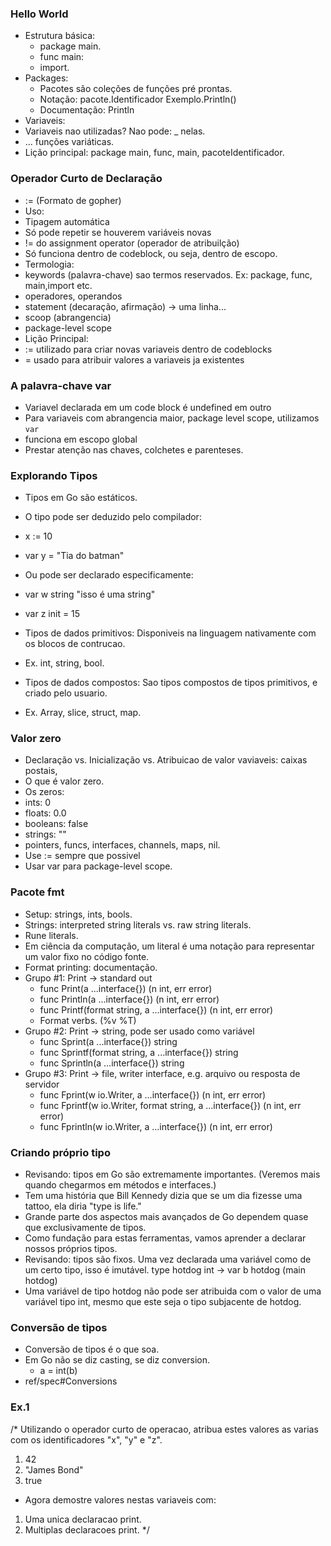 ### Hello World
- Estrutura básica:
  - package main.
  - func main:
  - import.
- Packages:
  - Pacotes são coleções de funções pré prontas.
  - Notação: pacote.Identificador Exemplo.Println()
  - Documentação: Println
- Variaveis: 
- Variaveis nao utilizadas? Nao pode: _ nelas.
- ... funções variáticas.
- Lição principal: package main, func, main, pacoteIdentificador.

### Operador Curto de Declaração
- := (Formato de gopher)
- Uso:
 - Tipagem automática
 - Só pode repetir se houverem variáveis novas
 - != do assignment operator (operador de atribuilção)
 - Só funciona dentro de codeblock, ou seja, dentro de escopo.
- Termologia:
 - keywords (palavra-chave) sao termos reservados. Ex: package, func, main,import etc.
 - operadores, operandos
 - statement (decaração, afirmação) -> uma linha...
 - scoop (abrangencia)
 - package-level scope
- Lição Principal:
- := utilizado para criar novas variaveis dentro de codeblocks
- = usado para atribuir valores a variaveis ja existentes

### A palavra-chave var
- Variavel declarada em um code block é undefined em outro
- Para variaveis com abrangencia maior, package level scope, utilizamos `var`
- funciona em escopo global
- Prestar atenção nas chaves, colchetes e parenteses.

### Explorando Tipos
- Tipos em Go são estáticos.
- O tipo pode ser deduzido pelo compilador:
 - x := 10
 - var y = "Tia do batman"
- Ou pode ser declarado especificamente:
 - var w string "isso é uma string"
 - var z init = 15
- Tipos de dados primitivos: Disponiveis na linguagem nativamente com os blocos de contrucao.
 - Ex.  int, string, bool.

- Tipos de dados compostos: Sao tipos compostos de tipos primitivos, e criado pelo usuario. 
 - Ex. Array, slice, struct, map.

### Valor zero
- Declaração vs. Inicialização vs. Atribuicao de valor vaviaveis: caixas postais,
- O que é valor zero.
- Os zeros:
 - ints: 0
 - floats: 0.0
 - booleans: false
 - strings: ""
 - pointers, funcs, interfaces, channels, maps, nil.
 - Use := sempre que possivel
 - Usar var para package-level scope.

### Pacote fmt
- Setup: strings, ints, bools.
- Strings: interpreted string literals vs. raw string literals.
 - Rune literals.
 - Em ciência da computação, um literal é uma notação para representar um valor fixo no código fonte. 
- Format printing: documentação.
 - Grupo #1: Print → standard out
   - func Print(a ...interface{}) (n int, err error)
   - func Println(a ...interface{}) (n int, err error)
   - func Printf(format string, a ...interface{}) (n int, err error)
   - Format verbs. (%v %T)
 - Grupo #2: Print → string, pode ser usado como variável
    - func Sprint(a ...interface{}) string
    - func Sprintf(format string, a ...interface{}) string
    - func Sprintln(a ...interface{}) string
  - Grupo #3: Print → file, writer interface, e.g. arquivo ou resposta de servidor
    - func Fprint(w io.Writer, a ...interface{}) (n int, err error)
    - func Fprintf(w io.Writer, format string, a ...interface{}) (n int, err error)
    - func Fprintln(w io.Writer, a ...interface{}) (n int, err error)
  
### Criando próprio tipo
 - Revisando: tipos em Go são extremamente importantes. (Veremos mais quando chegarmos em métodos e interfaces.)
 - Tem uma história que Bill Kennedy dizia que se um dia fizesse uma tattoo, ela diria "type is life."
 - Grande parte dos aspectos mais avançados de Go dependem quase que exclusivamente de tipos.
 - Como fundação para estas ferramentas, vamos aprender a declarar nossos próprios tipos.
 - Revisando: tipos são fixos. Uma vez declarada uma variável como de um certo tipo, isso é imutável.
type hotdog int → var b hotdog (main hotdog)
 - Uma variável de tipo hotdog não pode ser atribuida com o valor de uma variável tipo int, mesmo que este seja o tipo subjacente de hotdog.

###  Conversão de tipos
 - Conversão de tipos é o que soa.
  - Em Go não se diz casting, se diz conversion.
    - a = int(b)
  - ref/spec#Conversions
### Ex.1

/* 
 Utilizando o operador curto de operacao, atribua estes valores as varias com os identificadores "x", "y" e "z".
  1. 42
  2. "James Bond"
  3. true
- Agora demostre valores nestas variaveis com:
 1. Uma unica declaracao print.
 2. Multiplas declaracoes print.
*/
